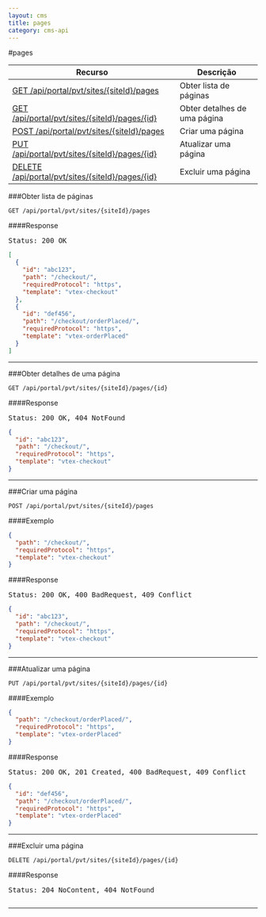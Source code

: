 ```yaml
---
layout: cms
title: pages
category: cms-api
---
```


#pages

<table class="table">
  <thead>
    <tr>
      <th>Recurso</th>
      <th>Descrição</th>
    </tr>
  </thead>
  <tbody>
    <tr>
      <td><a href="#obter-lista-de-p%C3%A1ginas">GET /api/portal/pvt/sites/{siteId}/pages</a></td>
      <td>Obter lista de páginas</td>
    </tr>
    <tr>
      <td><a href="#obter-detalhes-de-uma-p%C3%A1gina">GET /api/portal/pvt/sites/{siteId}/pages/{id}</a></td>
      <td>Obter detalhes de uma página</td>
    </tr>
    <tr>
      <td><a href="#criar-uma-p%C3%A1gina">POST /api/portal/pvt/sites/{siteId}/pages</a></td>
      <td>Criar uma página</td>
    </tr>
    <tr>
      <td><a href="#atualizar-uma-p%C3%A1gina">PUT /api/portal/pvt/sites/{siteId}/pages/{id}</a></td>
      <td>Atualizar uma página</td>
    </tr>
    <tr>
      <td><a href="#excluir-uma-p%C3%A1gina">DELETE /api/portal/pvt/sites/{siteId}/pages/{id}</a></td>
      <td>Excluir uma página</td>
    </tr>
  </tbody>
</table>


###Obter lista de páginas

```
GET /api/portal/pvt/sites/{siteId}/pages
```

####Response
<pre class="headers">
Status: 200 OK
</pre>
```json
[
  {
    "id": "abc123",
    "path": "/checkout/",
    "requiredProtocol": "https",
    "template": "vtex-checkout"
  },
  {
    "id": "def456",
    "path": "/checkout/orderPlaced/",
    "requiredProtocol": "https",
    "template": "vtex-orderPlaced"
  }
]
```

---

###Obter detalhes de uma página

```
GET /api/portal/pvt/sites/{siteId}/pages/{id}
```

####Response
<pre class="headers">
Status: 200 OK, 404 NotFound
</pre>
```json
{
  "id": "abc123",
  "path": "/checkout/",
  "requiredProtocol": "https",
  "template": "vtex-checkout"
}
```

---

###Criar uma página

```
POST /api/portal/pvt/sites/{siteId}/pages
```

####Exemplo
```json
{
  "path": "/checkout/",
  "requiredProtocol": "https",
  "template": "vtex-checkout"
}
```
####Response
<pre class="headers">
Status: 200 OK, 400 BadRequest, 409 Conflict
</pre>
```json
{
  "id": "abc123",
  "path": "/checkout/",
  "requiredProtocol": "https",
  "template": "vtex-checkout"
}
```
---

###Atualizar uma página

```
PUT /api/portal/pvt/sites/{siteId}/pages/{id}
```

####Exemplo
```json
{
  "path": "/checkout/orderPlaced/",
  "requiredProtocol": "https",
  "template": "vtex-orderPlaced"
}
```
####Response
<pre class="headers">
Status: 200 OK, 201 Created, 400 BadRequest, 409 Conflict
</pre>
```json
{
  "id": "def456",
  "path": "/checkout/orderPlaced/",
  "requiredProtocol": "https",
  "template": "vtex-orderPlaced"
}
```
---

###Excluir uma página

```
DELETE /api/portal/pvt/sites/{siteId}/pages/{id}
```

####Response
<pre class="headers">
Status: 204 NoContent, 404 NotFound
</pre>
<pre>
</pre>

---

